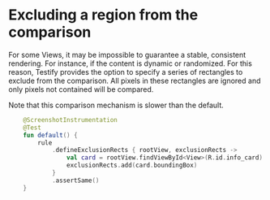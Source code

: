 # Excluding a region from the comparison

For some Views, it may be impossible to guarantee a stable, consistent rendering. For instance, if the content is dynamic or randomized.
For this reason, Testify provides the option to specify a series of rectangles to exclude from the comparison.
All pixels in these rectangles are ignored and only pixels not contained will be compared.

Note that this comparison mechanism is slower than the default.

```kotlin
    @ScreenshotInstrumentation
    @Test
    fun default() {
        rule
            .defineExclusionRects { rootView, exclusionRects ->
                val card = rootView.findViewById<View>(R.id.info_card)
                exclusionRects.add(card.boundingBox)
            }
            .assertSame()
    }
```
